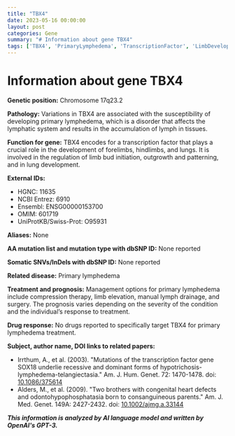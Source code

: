 ```yaml
---
title: "TBX4"
date: 2023-05-16 00:00:00
layout: post
categories: Gene
summary: "# Information about gene TBX4"
tags: ['TBX4', 'PrimaryLymphedema', 'TranscriptionFactor', 'LimbDevelopment', 'LungDevelopment', 'Mutation', 'TreatmentOptions', 'Prognosis']
---
```


# Information about gene TBX4

**Genetic position:** Chromosome 17q23.2

**Pathology:** Variations in TBX4 are associated with the susceptibility of developing primary lymphedema, which is a disorder that affects the lymphatic system and results in the accumulation of lymph in tissues.

**Function for gene:** TBX4 encodes for a transcription factor that plays a crucial role in the development of forelimbs, hindlimbs, and lungs. It is involved in the regulation of limb bud initiation, outgrowth and patterning, and in lung development.

**External IDs:**

- HGNC: 11635
- NCBI Entrez: 6910
- Ensembl: ENSG00000153700
- OMIM: 601719
- UniProtKB/Swiss-Prot: O95931

**Aliases:** None

**AA mutation list and mutation type with dbSNP ID:** None reported

**Somatic SNVs/InDels with dbSNP ID:** None reported

**Related disease:** Primary lymphedema

**Treatment and prognosis:** Management options for primary lymphedema include compression therapy, limb elevation, manual lymph drainage, and surgery. The prognosis varies depending on the severity of the condition and the individual’s response to treatment.

**Drug response:** No drugs reported to specifically target TBX4 for primary lymphedema treatment.

**Subject, author name, DOI links to related papers:**

- Irrthum, A., et al. (2003). "Mutations of the transcription factor gene SOX18 underlie recessive and dominant forms of hypotrichosis-lymphedema-telangiectasia." Am. J. Hum. Genet. 72: 1470-1478. doi: [10.1086/375614](https://doi.org/10.1086/375614)
- Alders, M., et al. (2009). "Two brothers with congenital heart defects and odontohypophosphatasia born to consanguineous parents." Am. J. Med. Genet. 149A: 2427-2432. doi: [10.1002/ajmg.a.33144](https://doi.org/10.1002/ajmg.a.33144)

**_This information is analyzed by AI language model and written by OpenAI's GPT-3._**